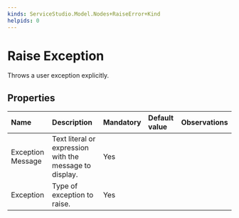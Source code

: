 ```yaml
---
kinds: ServiceStudio.Model.Nodes+RaiseError+Kind
helpids: 0
---
```


# Raise Exception

Throws a user exception explicitly.

## Properties

| Name | Description | Mandatory | Default value | Observations |
| :--- | :--- | :--- | :--- | :--- |
| Exception Message | Text literal or expression with the message to display. | Yes |  |  |
| Exception | Type of exception to raise. | Yes |  |  |

